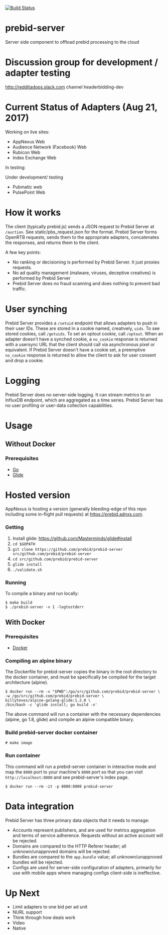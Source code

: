 [![Build Status](https://travis-ci.org/prebid/prebid-server.svg?branch=master)](https://travis-ci.org/prebid/prebid-server)

# prebid-server
Server side component to offload prebid processing to the cloud

# Discussion group for development / adapter testing
http://redditadops.slack.com channel headerbidding-dev

# Current Status of Adapters (Aug 21, 2017)
Working on live sites:
- AppNexus Web
- Audience Network (Facebook) Web
- Rubicon Web
- Index Exchange Web

In testing:

Under development/ testing
- Pubmatic web
- PulsePoint Web

# How it works
The client (typically prebid.js) sends a JSON request to Prebid Server at `/auction`. See static/pbs_request.json for the format.
Prebid Server forms OpenRTB requests, sends them to the appropriate adapters, concatenates the responses, and returns them
to the client.

A few key points:
 * No ranking or decisioning is performed by Prebid Server. It just proxies requests.
 * No ad quality management (malware, viruses, deceptive creatives) is performed by Prebid Server
 * Prebid Server does no fraud scanning and does nothing to prevent bad traffic.

# User synching
Prebid Server provides a `/setuid` endpoint that allows adapters to push in their user IDs. These are stored in a cookie named,
creatively, `uids`. To see stored cookies, call `/getuids`. To set an optout cookie, call `/optout`. When an adapter doesn't
have a synched cookie, a `no_cookie` response is returned with a usersync URL that the client should call via asynchronous pixel
or equivalent. If Prebid Server doesn't have a cookie set, a preemptive `no_cookie` response is returned to allow the client
to ask for user consent and drop a cookie.

# Logging
Prebid Server does no server-side logging. It can stream metrics to an InfluxDB endpoint, which are aggregated as a time series.
Prebid Server has no user profiling or user-data collection capabilities.

# Usage
## Without Docker
### Prerequisites
* [Go](https://www.golang.org)
* [Glide](https://glide.sh/)

# Hosted version
AppNexus is hosting a version (generally bleeding-edge of this repo including some in-flight pull requests) at https://prebid.adnxs.com.

### Getting
1. Install glide: https://github.com/Masterminds/glide#install
2. `cd $GOPATH`
3. `git clone https://github.com/prebid/prebid-server src/github.com/prebid/prebid-server`
4. `cd src/github.com/prebid/prebid-server`
5. `glide install`
6. `./validate.sh`

### Running
To compile a binary and run locally:
```
$ make build
$ ./prebid-server -v 1 -logtostderr
```

## With Docker
### Prerequisites
* [Docker](https://www.docker.com)

### Compiling an alpine binary
The Dockerfile for prebid-server copies the binary in the root directory to the
docker container, and must be specifically be compiled for the target
architecture (alpine).

```
$ docker run --rm -v "$PWD":/go/src/github.com/prebid/prebid-server \
-w /go/src/github.com/prebid/prebid-server \
billyteves/alpine-golang-glide:1.2.0 \
/bin/bash -c 'glide install; go build -v'
```

The above command will run a container with the necessary dependencies (alpine,
go 1.8, glide) and compile an alpine compatible binary.

### Build prebid-server docker container
```
# make image
```

### Run container
This command will run a prebid-server container in interactive mode and map the
`8000` port to your machine's `8000` port so that you can visit `http://localhost:8000`
and see prebid-server's index page.

```
$ docker run --rm -it -p 8000:8000 prebid-server
```

# Data integration
Prebid Server has three primary data objects that it needs to manage:
 * Accounts represent publishers, and are used for metrics aggregation and terms of service adherence. Requests without an
 active account will be rejected.
 * Domains are compared to the HTTP Referer header; all unknown/unapproved domains will be rejected.
 * Bundles are compared to the `app.bundle` value; all unknown/unapproved bundles will be rejected.
 * Configs are used for server-side configuration of adapters, primarily for use with mobile apps where managing configs
 client-side is ineffective.

# Up Next
 * Limit adapters to one bid per ad unit
 * NURL support
 * Think through how deals work
 * Video
 * Native
